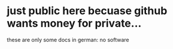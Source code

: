 # just public here becuase github wants money for private...

these are only some docs in german: no software
